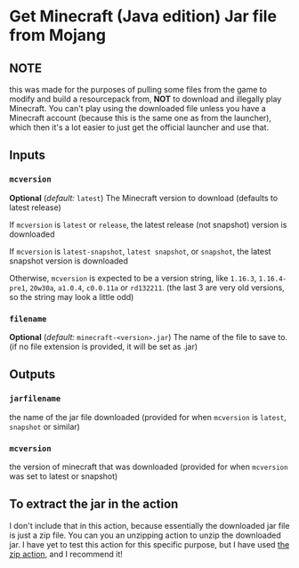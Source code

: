 # Get Minecraft (Java edition) Jar file from Mojang

## NOTE

this was made for the purposes of pulling some files from the game to modify and build a resourcepack from, **NOT** to download and illegally play Minecraft. You can't play using the downloaded file unless you have a Minecraft account (because this is the same one as from the launcher), which then it's a lot easier to just get the official launcher and use that.

## Inputs

### `mcversion`

**Optional** (*default:* `latest`) The Minecraft version to download (defaults to latest release)

If `mcversion` is `latest` or `release`, the latest release (not snapshot) version is downloaded

If `mcversion` is `latest-snapshot`, `latest snapshot`, or `snapshot`, the latest snapshot version is downloaded

Otherwise, `mcversion` is expected to be a version string, like `1.16.3`, `1.16.4-pre1`, `20w30a`, `a1.0.4`, `c0.0.11a` or `rd132211`. (the last 3 are very old versions, so the string may look a little odd)

### `filename`

**Optional** (*default:* `minecraft-<version>.jar`) The name of the file to save to. (if no file extension is provided, it will be set as .jar)

## Outputs

### `jarfilename`

the name of the jar file downloaded (provided for when `mcversion` is `latest`, `snapshot` or similar)

### `mcversion`

the version of minecraft that was downloaded (provided for when `mcversion` was set to latest or snapshot)

## To extract the jar in the action

I don't include that in this action, because essentially the downloaded jar file is just a zip file. You can you an unzipping action to unzip the downloaded jar. I have yet to test this action for this specific purpose, but I have used [the zip action](https://github.com/marketplace/actions/create-zip-file), and I recommend it!
